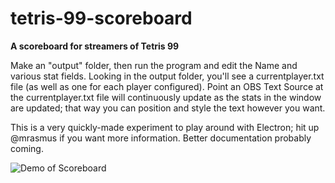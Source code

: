 # tetris-99-scoreboard

**A scoreboard for streamers of Tetris 99**

Make an "output" folder, then run the program and edit the Name and various stat fields. Looking in the output folder, you'll see a currentplayer.txt file (as well as one for each player configured). Point an OBS Text Source at the currentplayer.txt file will continuously update as the stats in the window are updated; that way you can position and style the text however you want.

This is a very quickly-made experiment to play around with Electron; hit up @mrasmus if you want more information. Better documentation probably coming.

![Demo of Scoreboard](https://i.mrasm.us/t99-scoreboard-demo-1.png)
